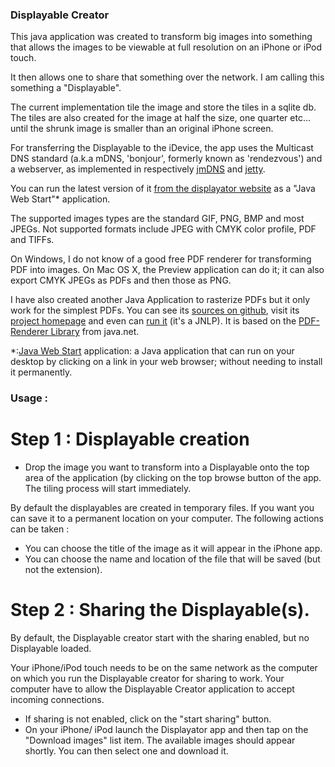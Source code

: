 ### Displayable Creator

This java application was created to transform big images into something that allows the images to be viewable at full resolution on an iPhone or iPod touch.

It then allows one to share that something over the network. I am calling this something a "Displayable".

The current implementation tile the image and store the tiles in a sqlite db. The tiles are also created for the image at half the size, one quarter etc... until the shrunk image is smaller than an original iPhone screen.

For transferring the Displayable to the iDevice, the app uses the Multicast DNS standard (a.k.a mDNS, 'bonjour', formerly known as 'rendezvous') and a webserver, as implemented in respectively [jmDNS][jmdns] and [jetty][jetty].

You can run the latest version of it [from the displayator website][jnlp] as a "Java Web Start"* application.

The supported images types are the standard GIF, PNG, BMP and most JPEGs. Not supported formats include JPEG with CMYK color profile, PDF and TIFFs.

On Windows, I do not know of a good free PDF renderer for transforming PDF into images. On Mac OS X, the Preview application can do it; it can also export CMYK JPEGs as PDFs and then those as PNG.   

I have also created another Java Application to rasterize PDFs but it only work for the simplest PDFs. You can see its [sources on github][pdf-jr-git], visit its [project homepage][pdf-jr] and even can [run it][pdf-jr-jnlp] (it's a JNLP). It is based on the [PDF-Renderer Library][pdf-lib] from java.net.

*:[Java Web Start][java] application: a Java application that can run on your desktop by clicking on a link in your web browser; without needing to install it permanently.

### Usage :

# Step 1 : Displayable creation

- Drop the image you want to transform into a Displayable onto the top area of the application (by clicking on the top browse button of the app. The tiling process will start immediately.

By default the displayables are created in temporary files. If you want you can save it to a permanent location on your computer. The following actions can be taken :
- You can choose the title of the image as it will appear in the iPhone app.
- You can choose the name and location of the file that will be saved (but not the extension).

# Step 2 : Sharing the Displayable(s).

By default, the Displayable creator start with the sharing enabled, but no Displayable loaded.

Your iPhone/iPod touch needs to be on the same network as the computer on which you run the Displayable creator for sharing to work. Your computer have to allow the Displayable Creator application to accept incoming connections. 

- If sharing is not enabled, click on the "start sharing" button.  
- On your iPhone/ iPod launch the Displayator app and then tap on the "Download images" list item. The available images should appear shortly. You can then select one and download it.

[java]:http://www.java.com
[jnlp]:http://www.displayator.com/DisplayableCreator/DisplayableCreator.jnlp
[jmdns]:http://jmdns.sourceforge.net/
[jetty]:http://eclipse.org/jetty/
[pdf-lib]:http://java.net/projects/pdf-renderer/
[pdf-jr]:http://www.niconomicon.net/projects/java/pdf-jrasterizer/
[pdf-jr-git]:https://github.com/nicolasH/pdf-jrasterizer
[pdf-jr-jnlp]:http://www.niconomicon.net/tests/maven/net/niconomicon/pdf-jrasterizer/pdf-jrasterizer.jnlp
